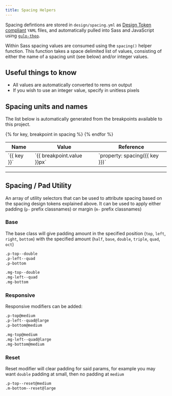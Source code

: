 ```yaml
---
title: Spacing Helpers
---
```


Spacing defintions are stored in `design/spacing.yml` as [Design Token compliant](https://github.com/salesforce-ux/theo#overview) `YAML` files, and automatically pulled into Sass and JavaScript using [`gulp-theo`](https://github.com/salesforce-ux/gulp-theo).

Within Sass spacing values are consumed using the `spacing()` helper function. This function takes a space delimited list of values, consisting of either the name of a spacing unit (see below) and/or integer values.

## Useful things to know

- All values are automatically converted to rems on output
- If you wish to use an integer value, specify in unitless pixels 


## Spacing units and names

The list below is automatically generated from the breakpoints available to this project.

<table>
<thead>
<th>Name</th>
<th>Value</th>
<th>Reference</th>
</thead>
<tbody>
{% for key, breakpoint in spacing %}
    <tr>
        <td>`{{ key }}`</td>
        <td>`{{ breakpoint.value }}px`</td>
        <td>`property: spacing({{ key }})`</td>
    <tr>
{% endfor %}
</tr>
</table>

---

## Spacing / Pad Utility
An array of utility selectors that can be used to attribute spacing based on the spacing design tokens explained above. It can be used to apply either padding (`p-` prefix classnames) or margin (`m-` prefix classnames)

### Base
The base class will give padding amount in the specified position (`top`, `left`, `right`, `bottom`) with the specified amount (`half`, `base`, `double`, `triple`, `quad`, `oct`)
```html
.p-top--double
.p-left--quad
.p-bottom
```

```html
.mg-top--double
.mg-left--quad
.mg-bottom
```


### Responsive
Responsive modifiers can be added:
```html
.p-top@medium
.p-left--quad@large
.p-bottom@medium
```

```html
.mg-top@medium
.mg-left--quad@large
.mg-bottom@medium
```

### Reset
Reset modifier will clear padding for said params, for example you may want `double` padding at small, then no padding at `medium`
```html
.p-top--reset@medium
.m-bottom--reset@large
```
